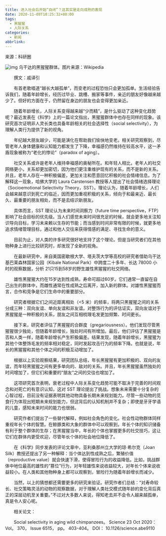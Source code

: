 ```yaml
---
title: 进入社会后开始“自闭”？这其实是走向成熟的表现
date: 2020-11-08T18:25:32+08:00
tags:
  - 黑猩猩
  - 人际关系
categories:
  - 新闻
abbrlink:
---
```


来源：科研圈

![img](https://cdn.jsdelivr.net/gh/yakeing/Documentation@main/Hexo/images/aac1-kcaeqzx3380620.jpg)
乌干达的黑猩猩群体。图片来源：Wikipedia

　　撰文：戚译引

　　有首老歌唱道“越长大越孤单”，而变老的过程恐怕只会更加孤单。生活经验告诉我们，随着年龄增长，经历过毕业、跳槽、搬家等事件，亲近的朋友好像越来越少了。但好的方面在于，仍然留在身边的朋友也会变得更加亲近。

　　随着年龄增长，人际关系变得越来越“少而精”，是什么驱动了这种变化趋势呢？最近发表在《科学》上的一篇论文指出，黑猩猩群体中也存在同样的现象。该研究首次证明非人灵长类也具备年龄相关的社会选择性（social selectivity），为理解人类行为提供了新的视角。

　　年纪越大朋友越少，可能是演化在帮助我们愉快地变老。相关研究观察到，尽管老年人身体健康和认知能力都发生了下降，幸福感仍然维持在较高水平，这一矛盾现象被称为“老化的悖论”（paradox of aging）。

　　社交关系或许是老年人维持幸福感的奥秘所在。和年轻人相比，老年人的社交网络更小，关系却更加密切，因为他们更注重维护现有的关系，而不是新的关系。并且，老年人存在一种积极偏差，更加关注和愿意回忆积极的社会情绪信息。为了解释这一现象，哈佛大学的 Laura Carstensen 教授等人提出了社会情绪选择理论（Socioemotional Selectivity Theory，SST）。理论认为，随着年龄增长，人们会越来越意识到死亡的临近，因而更加重视积极的关系，倾向于和最亲近、最长久、最重要的朋友相处，而不是去结识新朋友。

　　具体而言，SST 理论认为未来时间洞察力（future time perspective，FTP）影响了社会目标的优先级。当人们感觉未来时间很充足的时候，就会更多地关注知识导向目标，学习未来赖以生存的节能；而当感到时间非常有限的时候，就更多地追求情绪管理目标，通过和他人交往来获得情感的满足、寻找生命的意义。

　　目前为止，对人类的许多研究很好地支持了这个理论。但是当研究者们在其他物种身上进行比较研究时，却发现了全新的视角。

　　在最新研究中，来自美国密歇根大学、塔夫茨大学等高校的研究者借助乌干达基巴莱森林国家公园（Kibale National Park）中跨度二十多年、长达 78000 小时的观察数据，分析 21只15到58岁的野生雄性黑猩猩的社交网络。

　　雄性黑猩猩大约在15岁达到性成熟，寿命可超过60岁。它们通常一直留在自己出生的群体中，而雌性通常在性成熟之后离开，加入新的群体。对雄性黑猩猩而言，合作和竞争是它们生命中的重要部分。

　　研究者根据它们之间近距离相处（&lt;5 米）的频率，将两只黑猩猩之间的关系分成三种：双向友谊、单向友谊和非友谊。对整饰行为的评估证实，双向友谊对于黑猩猩是一种积极的关系，朋友之间互相梳理毛发更加频繁、时间更长。

　　接下来，研究者评估了黑猩猩的合群度（gregariousness）。他们发现尽管黑猩猩很少独处，但随着年龄增长，独处时间有所增加。最后，他们评估了黑猩猩是否和人类一样，随着年龄增长产生积极偏差。结果发现，随着年龄增长，黑猩猩为其他个体整饰毛发的频率相对稳定，同时发起攻击行为的频率下降。也就是说，年长的黑猩猩和其他个体之间的积极互动增加了。

　　根据以上实验观察结果，研究团队总结，年长黑猩猩有更加积极的、双向的友谊，而年轻黑猩猩之间有更多单向的、敌对的关系。并且，年长黑猩猩虽然独处的时间增加了，但它们和重要的“朋友”之间的交往也增加了。

　　这项研究首次表明，衰老过程中人际关系变化趋势可能不取决于完善的时间观念和对死亡的有意识认知，这对 SST 理论提出了挑战。想象未来需要十分复杂的心智过程，目前没有证据表明其他动物具备长期未来规划能力。尽管一些动物的觅食行为体现出短期未来规划能力，但这背后的认知机制并不复杂；即使是牙牙学语的儿童，感知未来时间的能力也很弱。

　　研究作者们提出了一些替代解释，例如社会角色的变化。社会性动物群体同样重视年长个体的智慧。在鲸豚类和大象的群体中可以观察到，年长个体的知识储备有利于整个群体的生存；在黑猩猩当中，年长的个体也掌握更多的社交技巧，这让它们在群体内更受欢迎，尽管年长个体的社会地位降低了。

　　在《科学》同步发表的评论文章中，亚利桑那州立大学的琼·希尔克（Joan Silk）教授还提出了另一种解释：当个体达到性成熟之后，繁殖价值（reproductive value）就会快速下滑，使得冒险行为的收益降低。比如，挑战群体中地位最高的雄性的“篡位”行为，对年轻雄性来说收益较大，对年长个体来说收益较小。在人类和其他物种身上都可以观察到，冒险行为随着年龄增长而减少。

　　当然，以上的猜想都还需要更多的研究来验证。研究作者们总结：“对寿命较长、社交策略灵活的动物的观察数据，对于理解人类社交模式随年龄的变化背后真正的深层动机至关重要。”不过对大多数人来说，得知老去并不会令人越来越孤单，真是令人安心呢。

　　相关论文：

　　Social selectivity in aging wild chimpanzees。 Science  23 Oct 2020： Vol。 370， Issue 6515， pp。 403-404。 DOI： 10.1126/science.abe9110
